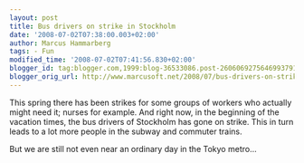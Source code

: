 ```yaml
---
layout: post
title: Bus drivers on strike in Stockholm
date: '2008-07-02T07:38:00.003+02:00'
author: Marcus Hammarberg
tags: - Fun
modified_time: '2008-07-02T07:41:56.830+02:00'
blogger_id: tag:blogger.com,1999:blog-36533086.post-2606069275646993791
blogger_orig_url: http://www.marcusoft.net/2008/07/bus-drivers-on-strike-in-stockholm.html
---
```


This spring there has been strikes for some groups of workers who
actually might need it; nurses for example. And right now, in the
beginning of the vacation times, the bus drivers of Stockholm has gone
on strike. This in turn leads to a lot more people in the subway and
commuter trains.

But we are still not even near an ordinary day in the Tokyo metro...


